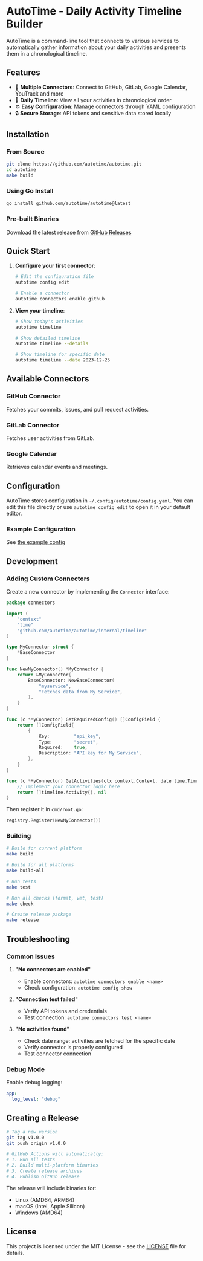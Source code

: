 # AutoTime - Daily Activity Timeline Builder

AutoTime is a command-line tool that connects to various services to automatically gather information about your daily activities and presents them in a chronological timeline.

## Features

- 🔗 **Multiple Connectors**: Connect to GitHub, GitLab, Google Calendar, YouTrack and more
- 📅 **Daily Timeline**: View all your activities in chronological order
- ⚙️ **Easy Configuration**: Manage connectors through YAML configuration
- 🔒 **Secure Storage**: API tokens and sensitive data stored locally

## Installation

### From Source

```bash
git clone https://github.com/autotime/autotime.git
cd autotime
make build
```

### Using Go Install

```bash
go install github.com/autotime/autotime@latest
```

### Pre-built Binaries

Download the latest release from [GitHub Releases](https://github.com/autotime/autotime/releases)

## Quick Start

1. **Configure your first connector**:
   ```bash
   # Edit the configuration file
   autotime config edit

   # Enable a connector
   autotime connectors enable github
   ```

2. **View your timeline**:
   ```bash
   # Show today's activities
   autotime timeline

   # Show detailed timeline
   autotime timeline --details

   # Show timeline for specific date
   autotime timeline --date 2023-12-25
   ```

## Available Connectors

### GitHub Connector
Fetches your commits, issues, and pull request activities.

### GitLab Connector
Fetches user activities from GitLab.

### Google Calendar
Retrieves calendar events and meetings.

## Configuration

AutoTime stores configuration in `~/.config/autotime/config.yaml`. You can edit this file directly or use `autotime config edit` to open it in your default editor.

### Example Configuration
See [the example config](example_config.yaml)


## Development

### Adding Custom Connectors

Create a new connector by implementing the `Connector` interface:

```go
package connectors

import (
    "context"
    "time"
    "github.com/autotime/autotime/internal/timeline"
)

type MyConnector struct {
    *BaseConnector
}

func NewMyConnector() *MyConnector {
    return &MyConnector{
        BaseConnector: NewBaseConnector(
            "myservice",
            "Fetches data from My Service",
        ),
    }
}

func (c *MyConnector) GetRequiredConfig() []ConfigField {
    return []ConfigField{
        {
            Key:         "api_key",
            Type:        "secret",
            Required:    true,
            Description: "API key for My Service",
        },
    }
}

func (c *MyConnector) GetActivities(ctx context.Context, date time.Time) ([]timeline.Activity, error) {
    // Implement your connector logic here
    return []timeline.Activity{}, nil
}
```

Then register it in `cmd/root.go`:
```go
registry.Register(NewMyConnector())
```

### Building

```bash
# Build for current platform
make build

# Build for all platforms
make build-all

# Run tests
make test

# Run all checks (format, vet, test)
make check

# Create release package
make release
```

## Troubleshooting

### Common Issues

1. **"No connectors are enabled"**
   - Enable connectors: `autotime connectors enable <name>`
   - Check configuration: `autotime config show`

2. **"Connection test failed"**
   - Verify API tokens and credentials
   - Test connection: `autotime connectors test <name>`

3. **"No activities found"**
   - Check date range: activities are fetched for the specific date
   - Verify connector is properly configured
   - Test connector connection

### Debug Mode

Enable debug logging:
```yaml
app:
  log_level: "debug"
```

## Creating a Release
```bash
# Tag a new version
git tag v1.0.0
git push origin v1.0.0

# GitHub Actions will automatically:
# 1. Run all tests
# 2. Build multi-platform binaries
# 3. Create release archives
# 4. Publish GitHub release
```

The release will include binaries for:
- Linux (AMD64, ARM64)
- macOS (Intel, Apple Silicon)
- Windows (AMD64)

## License

This project is licensed under the MIT License - see the [LICENSE](LICENSE) file for details.
